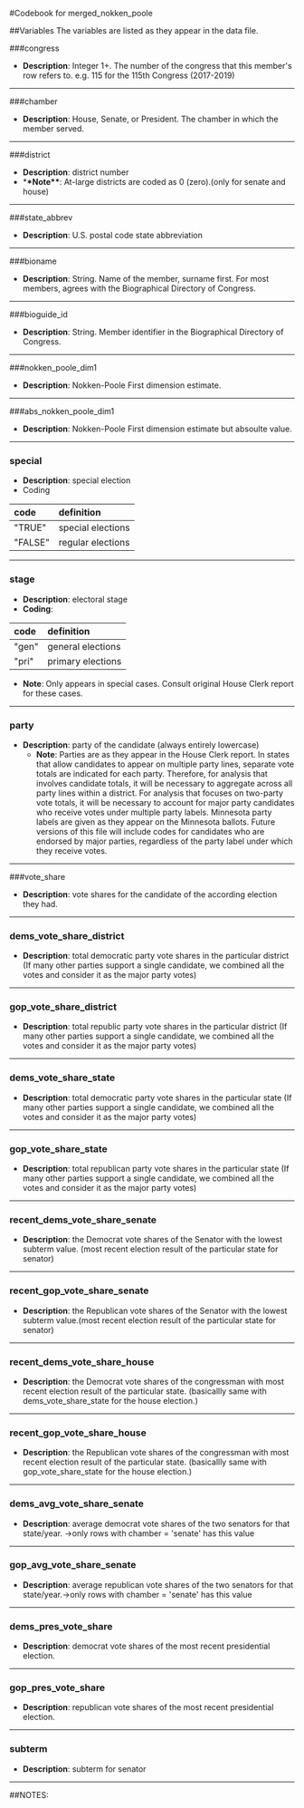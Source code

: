 ﻿#Codebook for merged_nokken_poole

##Variables
The variables are listed as they appear in the data file.

###congress

- **Description**: Integer 1+. The number of the congress that this member's row refers to. e.g. 115 for the 115th Congress (2017-2019)

---

###chamber

- **Description**: House, Senate, or President. The chamber in which the member served.

---

###district

- **Description**: district number
- \***\*Note\*\***: At-large districts are coded as 0 (zero).(only for senate and house)

---

###state_abbrev

- **Description**: U.S. postal code state abbreviation

---

###bioname

- **Description**: String. Name of the member, surname first. For most members, agrees with the Biographical Directory of Congress.

---

###bioguide_id

- **Description**: String. Member identifier in the Biographical Directory of Congress.

---

###nokken_poole_dim1

- **Description**: Nokken-Poole First dimension estimate.

---

###abs_nokken_poole_dim1

- **Description**: Nokken-Poole First dimension estimate but absoulte value.

---

### special

- **Description**: special election
- Coding

| code    | definition        |
| :------ | :---------------- |
| "TRUE"  | special elections |
| "FALSE" | regular elections |

---

### stage

- **Description**: electoral stage
- **Coding**:

| code  | definition        |
| :---- | :---------------- |
| "gen" | general elections |
| "pri" | primary elections |

- **Note**: Only appears in special cases. Consult original House Clerk report for these cases.

---

### party

- **Description**: party of the candidate (always entirely lowercase)
  - **Note**: Parties are as they appear in the House Clerk report. In states that allow candidates to appear on multiple party lines, separate vote totals are indicated for each party. Therefore, for analysis that involves candidate totals, it will be necessary to aggregate across all party lines within a district. For analysis that focuses on two-party vote totals, it will be necessary to account for major party candidates who receive votes under multiple party labels. Minnesota party labels are given as they appear on the Minnesota ballots. Future versions of this file will include codes for candidates who are endorsed by major parties, regardless of the party label under which they receive votes.

---

###vote_share

- **Description**: vote shares for the candidate of the according election they had.

---

### dems_vote_share_district

- **Description**: total democratic party vote shares in the particular district (If many other parties support a single candidate, we combined all the votes and consider it as the major party votes)

---

### gop_vote_share_district

- **Description**: total republic party vote shares in the particular district (If many other parties support a single candidate, we combined all the votes and consider it as the major party votes)

---

### dems_vote_share_state

- **Description**: total democratic party vote shares in the particular state (If many other parties support a single candidate, we combined all the votes and consider it as the major party votes)

---

### gop_vote_share_state

- **Description**: total republican party vote shares in the particular state (If many other parties support a single candidate, we combined all the votes and consider it as the major party votes)

---

### recent_dems_vote_share_senate

- **Description**: the Democrat vote shares of the Senator with the lowest subterm value. (most recent election result of the particular state for senator)
  <!-- based on the instruction 5: d.	Create “Most recent senate Democrat vote share” and “Most recent Senate Republican vote share” columns, set equal to the Democrat and Republican vote shares of the Senator with the lowest subterm value. -->

---

### recent_gop_vote_share_senate

- **Description**: the Republican vote shares of the Senator with the lowest subterm value.(most recent election result of the particular state for senator)
  <!-- based on the instruction 5: d.	Create “Most recent senate Democrat vote share” and “Most recent Senate Republican vote share” columns, set equal to the Democrat and Republican vote shares of the Senator with the lowest subterm value.-->

---

### recent_dems_vote_share_house

- **Description**: the Democrat vote shares of the congressman with most recent election result of the particular state. (basicallly same with dems_vote_share_state for the house election.)
  <!-- based on the instruction 10: Senators should also have variables indicting total party vote share in most recent House races combined, and same-party vote share for fellow senator in the state. -->

---

### recent_gop_vote_share_house

- **Description**: the Republican vote shares of the congressman with most recent election result of the particular state. (basicallly same with gop_vote_share_state for the house election.)
  <!-- based on the instruction 10: Senators should also have variables indicting total party vote share in most recent House races combined, and same-party vote share for fellow senator in the state. -->

---

### dems_avg_vote_share_senate

- **Description**: average democrat vote shares of the two senators for that state/year. ->only rows with chamber = 'senate' has this value
  <!-- based on the instruction 5: 	Create “Average senate Democrat vote share” and “Average senate Republican vote share” columns, set equal to the average Democrat and Repbulican vote shares of the two senators for that state/year. -->

---

### gop_avg_vote_share_senate

- **Description**: average republican vote shares of the two senators for that state/year.->only rows with chamber = 'senate' has this value
  <!-- based on the instruction 5: Create “Average senate Democrat vote share” and “Average senate Republican vote share” columns, set equal to the average Democrat and Repbulican vote shares of the two senators for that state/year. -->

---

### dems_pres_vote_share

- **Description**: democrat vote shares of the most recent presidential election.
  <!-- based on the instruction 6: e.	This should leave us with D & R vote shares for every presidential election year (divisible by 4); copy data into off-election years (divisible by two but not 4) -->

---

### gop_pres_vote_share

- **Description**: republican vote shares of the most recent presidential election.
  <!-- based on the instruction 6: e.	This should leave us with D & R vote shares for every presidential election year (divisible by 4); copy data into off-election years (divisible by two but not 4) -->

---

### subterm

- **Description**: subterm for senator
  <!-- based on the instruction 5: a.	Create “subterm” variable 1,2,3 for election year (1), subsequent year (2), sub-subsequent year (3); vote share will be present in subterm 1 but missing in subterms 2 and 3 -->

---

##NOTES:
